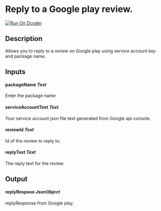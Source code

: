 # Reply to a Google play review.
[![Run On Dcoder](https://static-content.dcoder.tech/dcoder-assets/run-on-dcoder.svg)](https://code.dcoder.tech/files/project/60ef61e50430bb6bb7d4930f)

## Description
Allows you to reply to a review on Google play using service account key and  package name.

## Inputs
#### **packageName**  *Text*
Enter the package name
#### **serviceAccountText**  *Text*
Your service account json file text generated from Google api console.
#### **reviewId**  *Text*
Id of the review to reply to.
#### **replyText**  *Text*
The reply text for the review.

## Output
#### **replyRespose**  *JsonObject*
replyResponse from Google play.

